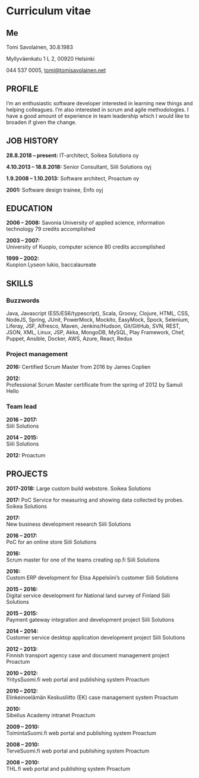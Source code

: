 # Curriculum vitae

## Me
Tomi Savolainen,
30.8.1983

Myllyväenkatu 1 L 2,
00920 Helsinki

044 537 0005,
tomi@tomisavolainen.net

## PROFILE
I’m an enthusiastic software developer interested in learning new things and helping colleagues. I’m also interested in scrum and agile methodologies. I have a good amount of experience in team leadership which I would like to broaden if given the change.


## JOB HISTORY

**28.8.2018 – present:** IT-architect, Soikea Solutions oy

**4.10.2013 – 18.8.2018:** Senior Consultant, Siili Solutions oyj

**1.9.2008 – 1.10.2013:** Software architect, Proactum oy
	
**2001:** Software design trainee, Enfo oyj
						

## EDUCATION

**2006 – 2008:**
Savonia University of applied science, information technology
79 credits accomplished

**2003 – 2007:**				
University of Kuopio, computer science
80 credits accomplished

**1999 – 2002:**				
Kuopion Lyseon lukio, baccalaureate


## SKILLS

### Buzzwords				
Java, Javascript (ES5/ES6/typescript), Scala, Groovy, Clojure, HTML, CSS, NodeJS, Spring, JUnit, PowerMock, Mockito, EasyMock, Spock, Selenium, Liferay, JSF, Alfresco, Maven, Jenkins/Hudson, Git/GitHub, SVN, REST, JSON, XML, Linux, JSP, Akka,  MongoDB, MySQL, Play Framework, Chef, Puppet, Ansible, Docker, AWS, Azure, React, Redux


### Project management

**2016:**
Certified Scrum Master from 2016 by James Coplien

**2012:**	
Professional Scrum Master certificate from the spring of 2012 by Samuli Hello 




### Team lead

**2016 – 2017:**	
Siili Solutions

**2014 – 2015:**	
Siili Solutions

**2012:**
Proactum




## PROJECTS

**2017-2018:**
Large custom build webstore.
Soikea Solutions

**2017:**
PoC Service for measuring and showing data collected by probes.
Soikea Solutions

**2017:**			
New business development research
Siili Solutions

**2016 – 2017:**				
PoC for an online store
Siili Solutions
						
**2016:**					
Scrum master for one of the teams creating op.fi
Siili Solutions
				
**2016:**					
Custom ERP development for Elisa Appelsiini’s customer
Siili Solutions

**2015 – 2016:**				
Digital service development for National land survey of Finland
Siili Solutions

**2015 – 2015:**				
Payment gateway integration and development project
Siili Solutions

**2014 – 2014:**				
Customer service desktop application development project
Siili Solutions

**2012 – 2013:**				
Finnish transport agency case and document management project
Proactum

**2010 – 2012:**				
YritysSuomi.fi web portal and publishing system
Proactum

**2010 – 2012:**				
Elinkeinoelämän Keskusliitto (EK) case management system
Proactum

**2010:**					
Sibelius Academy intranet
Proactum

**2009 – 2010:** 			
ToimintaSuomi.fi web portal and publishing system
Proactum

**2008 – 2010:**			
TerveSuomi.fi web portal and publishing system
Proactum

**2008 – 2010:**				
THL.fi web portal and publishing system
Proactum
